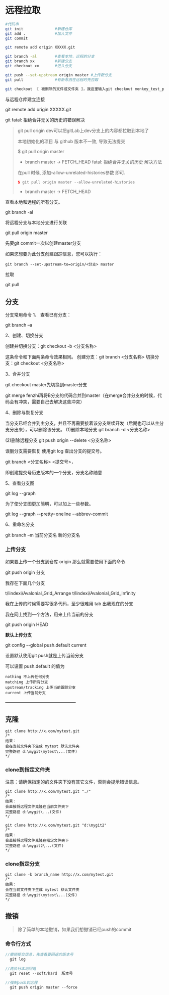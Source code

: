 # 远程拉取

```bash
#代码串
git init              #新建仓库
git add .             #加入文件
git commit

git remote add origin XXXXX.git

git branch -al        #查看本地，远程的分支
git branch xx         #新建分支
git checkout xx       #进入分支

git push --set-upstream origin master #上传新分支
git pull              #有新东西在远程时先拉取

git checkout  [ 被删除的文件或文件夹 ]，我这里输入git checkout monkey_test_py2.x/.idea，这个命令是将暂存区文件拉回本地

```







与远程仓库建立连接

git remote add origin XXXXX.git



git fatal: 拒绝合并无关的历史的错误解决

> git pull origin dev可以把gitLab上dev分支上的内容都拉取到本地了
>
> 本地初始化的项目 与 github 版本不一致, 导致无法提交
>
> $ git pull origin master
>
>  * branch            master     -> FETCH_HEAD
>    fatal: 拒绝合并无关的历史
>    解决方法
>
> 在pull 时候, 添加–allow-unrelated-histories参数 即可.
>
> ``` c++ 
> $ git pull origin master --allow-unrelated-histories                
> ```
>
>  * branch            master     -> FETCH_HEAD

查看本地和远程的所有分支。

git branch -al 



将远程分支与本地分支进行关联

git pull origin master



先要git commit一次以创建master分支



如果您想要为此分支创建跟踪信息，您可以执行：

    git branch --set-upstream-to=origin/<分支> master



拉取

git pull



## 分支

分支常用命令
1、 查看已有分支：

git branch –a



2、创建、切换分支

创建并切换分支：git checkout -b <分支名称>

这条命令和下面两条命令效果相同。
创建分支：git branch <分支名称>
切换分支：git checkout <分支名称>



3、合并分支

git checkout master先切换到master分支

git merge fenzhi再将B分支的代码合并到master（在merge合并分支的时候，代码会有冲突，需要自己去解决这些冲突）



4、删除与恢复分支

当分支已经合并到主分支，并且不再需要接着该分支继续开发（后期也可以从主分支分出来），可以删除该分支。
(1)删除本地分支
git branch -d <分支名称>


(2)删除远程分支
git push origin --delete <分支名称>



误删分支需要恢复
使用git log 查出分支的提交号。

git branch <分支名称> <提交号>，

即创建提交号历史版本的一个分支，分支名称随意



5、查看分支图

git log --graph

为了使分支图更加简明，可以加上一些参数。

git log --graph --pretty=oneline --abbrev-commit



6、重命名分支

git branch –m 当前分支名 新的分支名








### 上传分支

如果要上传一个分支到仓库 origin 那么就需要使用下面的命令

  git push origin 分支



我存在下面几个分支

 t/lindexi/Avalonial_Grid_Arrange
 t/lindexi/Avalonial_Grid_Infinity



我在上传的时候需要写很多代码，至少很难用 tab 出我现在的分支

我在网上找到一个方法，用来上传当前的分支

  git push origin HEAD



**默认上传分支**

 git config --global push.default current



设置默认使用git push就是上传当前分支

可以设置 push.default 的值为

    nothing 不上传任何分支
    matching 上传所有分支
    upstream/tracking 上传当前跟踪分支
    current 上传当前分支
————————————————

## 克隆

```
git clone http://x.com/mytest.git
/*
结果：
会在当前文件夹下生成 mytest 默认文件夹
完整路径 d:\mygit\mytest\...(文件)
*/
```

 

### clone到指定文件夹

注意：请确保指定的的文件夹下没有其它文件，否则会提示错误信息。

```
git clone http://x.com/mytest.git "./"
/*
结果：
会直接将远程文件克隆在当前文件夹下
完整路径 d:\mygit\...(文件)
*/
```

 

```
git clone http://x.com/mytest.git "d:\mygit2"
/*
结果：
会直接将远程文件克隆在指定文件夹下
完整路径 d:\mygit2\...(文件)
*/
```

 

### clone指定分支

```
git clone -b branch_name http://x.com/mytest.git
/*
结果：
会在当前文件夹下生成 mytest 默认文件夹
完整路径 d:\mygit\mytest\...(文件)
*/
```





## 撤销

> 除了简单的本地撤销，如果我们想撤销已经push的commit

### 命令行方式

```c
//撤销提交信息，先查看要回退的版本号
  git log 
      
//再执行本地回退
  git reset --soft/hard  版本号
      
//强制push到远程
  git push origin master --force
```

